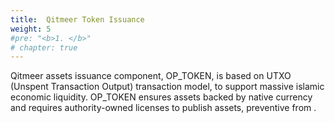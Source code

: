 ```yaml
---
title:  Qitmeer Token Issuance
weight: 5
#pre: "<b>1. </b>"
# chapter: true
---
```


Qitmeer assets issuance component, OP_TOKEN, is based on UTXO (Unspent Transaction Output) transaction model, to support massive islamic economic liquidity. OP_TOKEN ensures assets backed by native currency and requires authority-owned licenses to publish assets, preventive from .